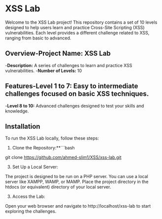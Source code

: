 # XSS Lab

Welcome to the XSS Lab project! This repository contains a set of 10 levels designed to help users learn and practice Cross-Site Scripting (XSS) vulnerabilities. Each level provides a different challenge related to XSS, ranging from basic to advanced.

## Overview-**Project Name:** XSS Lab
-**Description:** A series of challenges to learn and practice XSS vulnerabilities.
-**Number of Levels:** 10

## Features-**Level 1 to 7:** Easy to intermediate challenges focused on basic XSS techniques.
-**Level 8 to 10:** Advanced challenges designed to test your skills and knowledge.

## Installation

To run the XSS Lab locally, follow these steps:

1. Clone the Repository:**```bash

 git clone https://github.com/ahmed-slim1/XSS/xss-lab.git

3. Set Up a Local Server:

The project is designed to be run on a PHP server. You can use a local server like XAMPP, WAMP, or MAMP. Place the project directory in the htdocs (or equivalent) directory of your local server.


3. Access the Lab:

Open your web browser and navigate to http://localhost/xss-lab to start exploring the challenges.
